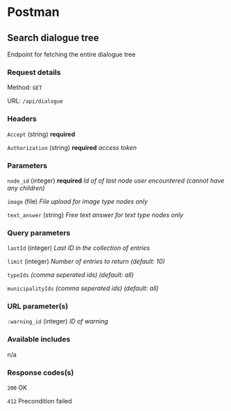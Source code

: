 # Postman

## Search dialogue tree

Endpoint for fetching the entire dialogue tree

### Request details

Method: `GET`

URL: `/api/dialogue`

### Headers

`Accept` (string) **required**

`Authorization` (string) **required** *access token*

### Parameters

`node_id` (integer) **required** *Id of of last node user encountered (cannot have any children)*

`image` (file) *File upload for image type nodes only*

`text_answer` (string) *Free text answer for text type nodes only*

### Query parameters

`lastId` (integer) *Last ID in the collection of entries*

`limit` (integer) *Number of entries to return (default: 10)*

`typeIds` *(comma seperated ids) (default: all)*

`municipalityIds` *(comma seperated ids) (default: all)*

### URL parameter(s)

`:warning_id` (integer) *ID of warning*

### Available includes

n/a

### Response codes(s)

`200` OK

`412` Precondition failed
